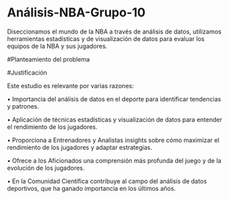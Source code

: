 # Análisis-NBA-Grupo-10
 Diseccionamos el mundo de la NBA a través de análisis de datos, utilizamos herramientas estadísticas y de visualización de datos para evaluar los equipos de la NBA y sus jugadores.

#Planteamiento del problema




#Justificación

Este estudio es relevante por varias razones:

•	Importancia del análisis de datos en el deporte para identificar tendencias y patrones.

•	Aplicación de técnicas estadísticas y visualización de datos para entender el rendimiento de los jugadores.

•	Proporciona a Entrenadores y Analistas insights sobre cómo maximizar el rendimiento de los jugadores y adaptar estrategias.

•	Ofrece a los Aficionados una comprensión más profunda del juego y de la evolución de los jugadores.

•	En la Comunidad Científica contribuye al campo del análisis de datos deportivos, que ha ganado importancia en los últimos años.

